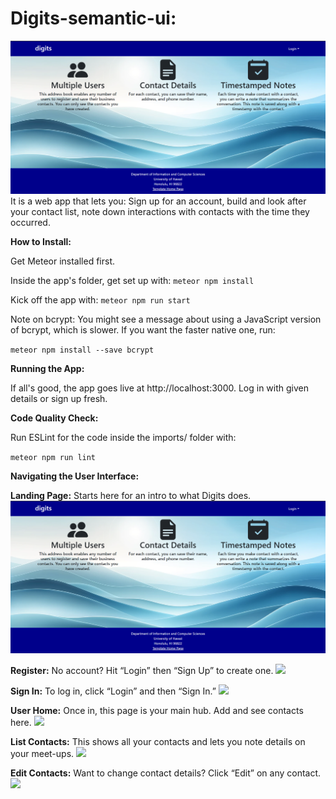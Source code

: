 # Digits-semantic-ui:
<img src="doc/Landing.PNG">
It is a web app that lets you:
Sign up for an account,
build and look after your contact list, 
note down interactions with contacts with the time they occurred.

**How to Install:**

Get Meteor installed first.

Inside the app's folder, get set up with:
``` meteor npm install ```

Kick off the app with:
``` meteor npm run start ```

Note on bcrypt:
You might see a message about using a JavaScript version of bcrypt, which is slower. If you want the faster native one, run:

``` meteor npm install --save bcrypt ```

**Running the App:**

If all's good, the app goes live at http://localhost:3000. Log in with given details or sign up fresh.

**Code Quality Check:**

Run ESLint for the code inside the imports/ folder with:

```meteor npm run lint```

**Navigating the User Interface:**

**Landing Page:** Starts here for an intro to what Digits does.
<img src="doc/Landing.PNG">

**Register:** No account? Hit “Login” then “Sign Up” to create one. 
<img src="doc/Register.PNG">

**Sign In:** To log in, click “Login” and then “Sign In.”
<img src="doc/SignIn.PNG">

**User Home:** Once in, this page is your main hub. Add and see contacts here.
<img src="doc/UserHome.PNG">

**List Contacts:** This shows all your contacts and lets you note details on your meet-ups.
<img src="doc/ListContacts.PNG">

**Edit Contacts:** Want to change contact details? Click “Edit” on any contact.
<img src="doc/Edit.PNG">
